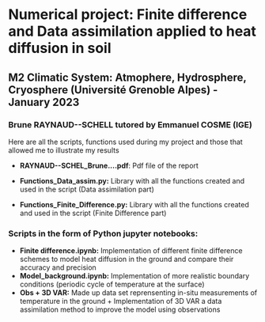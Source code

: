 
# Numerical project: Finite difference and Data assimilation applied to heat diffusion in soil
## M2 Climatic System: Atmophere, Hydrosphere, Cryosphere (Université Grenoble Alpes) - January 2023
### Brune RAYNAUD--SCHELL tutored by Emmanuel COSME (IGE)



Here are all the scripts, functions used during my project and those that allowed me to illustrate my results 

- **RAYNAUD--SCHEL_Brune....pdf**: Pdf file of the report 

- **Functions_Data_assim.py:** Library with all the functions created and used in the script (Data assimilation part) 
- **Functions_Finite_Difference.py:** Library with all the functions created and used in the script (Finite Difference part) 

### Scripts in the form of Python jupyter notebooks:

- **Finite difference.ipynb:**  Implementation of different finite difference schemes to model heat diffusion in the ground and compare their accuracy and precision
- **Model_background.ipynb:** Implementation of more realistic boundary conditions (periodic cycle of temperature at the surface)
- **Obs + 3D VAR:**  Made up data set reprensenting in-situ measurements of temperature in the ground + Implementation of 3D VAR a data assimilation method to improve the model using observations 
 

